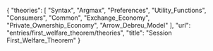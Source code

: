 {
    "theories": [
        "Syntax",
        "Argmax",
        "Preferences",
        "Utility_Functions",
        "Consumers",
        "Common",
        "Exchange_Economy",
        "Private_Ownership_Economy",
        "Arrow_Debreu_Model"
    ],
    "url": "entries/first_welfare_theorem/theories",
    "title": "Session First_Welfare_Theorem"
}